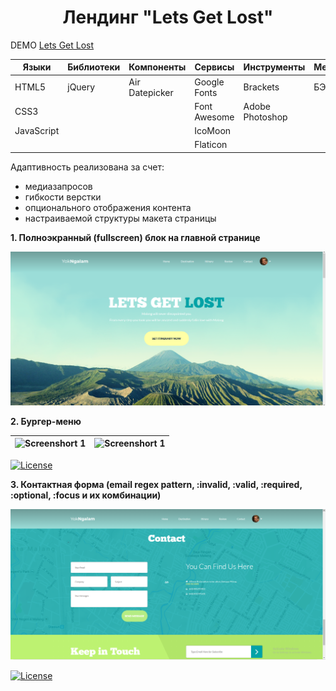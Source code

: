 <h1 align="center">Лендинг "Lets Get Lost"</h1>

DEMO [Lets Get Lost](https://zena86.github.io/lets-get-lost/)

Языки     |Библиотеки|  Компоненты  |  Сервисы    |  Инструменты  |Методология|  Прочие
----------|----------|--------------|-------------|---------------|-----------|-----------
HTML5     |jQuery    |Air Datepicker|Google Fonts |Brackets       |БЭМ        |CSS flexbox
CSS3      |          |              |Font Awesome |Adobe Photoshop|           |SVG
JavaScript|          |              |IcoMoon      |               |           |
&nbsp;    |          |              |Flaticon     |               |           |

Адаптивность реализована за счет:
* медиазапросов
* гибкости верстки
* опционального отображения контента
* настраиваемой структуры макета страницы

**1. Полноэкранный (fullscreen) блок на главной странице**

![Screenshort 1](/images/imgreadme/screen-main.png)

**2. Бургер-меню**

![Screenshort 1](/images/imgreadme/screenshort-burger.png)|![Screenshort 1](/images/imgreadme/screenshort-burger2.png)
----------------------------------------------------------|-----------------------------------------------------------

[![License](https://img.shields.io/badge/License-Apache%202.0-blue.svg)](https://opensource.org/licenses/Apache-2.0)

**3. Контактная форма (email regex pattern, :invalid, :valid, :required, :optional, :focus и их комбинации)**

![Screenshort 1](/images/imgreadme/screen-contact.png)


[![License](https://img.shields.io/badge/License-Apache%202.0-blue.svg)](https://opensource.org/licenses/Apache-2.0)



